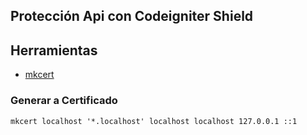 ##   Protección Api con Codeigniter Shield  

## Herramientas

-   [mkcert](https://github.com/FiloSottile/mkcert)

### Generar a Certificado
    mkcert localhost '*.localhost' localhost localhost 127.0.0.1 ::1